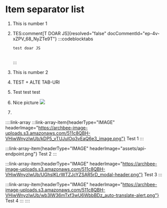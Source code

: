 # Item separator list

1. This is number 1
2. TES:comment[T DOAR JS]{resolved="false" docCommentId="ep-4v-xZPV_68_NyZTe9T"}
   :::codeblocktabs
   ```javascript
   test doar JS
   ```

   ```none
   ```
   :::
3. This is number 2
4. TEST + ALTE TAB-URI
5. Test test test
6. Nice picture
   ![](https://archbee-image-uploads.s3.amazonaws.com/HCIek7I0UxvyNHQ0EFzVX-AtZrCnHlPoBY_u6sIYNQd-20240917-101246.svg)
7. ```javascript
   ```

::::link-array
:::link-array-item{headerType="IMAGE" headerImage="https://archbee-image-uploads.s3.amazonaws.com/511c8QBH-VHiwWnyzIwUb/kDP5_vTUJuIOq3vEaQ6e3_image.png"}
Test 1
:::

:::link-array-item{headerType="IMAGE" headerImage="assets/api-endpoint.png"}
Test 2
:::

:::link-array-item{headerType="IMAGE" headerImage="https://archbee-image-uploads.s3.amazonaws.com/511c8QBH-VHiwWnyzIwUb/UGhslKLrWTZJcYZSAR5rD_modal-header.png"}
Test 3
:::

:::link-array-item{headerType="IMAGE" headerImage="https://archbee-image-uploads.s3.amazonaws.com/511c8QBH-VHiwWnyzIwUb/wb3IW36mTxf3wU6WbbBDz_auto-translate-alert.png"}
Test 4
:::
::::

